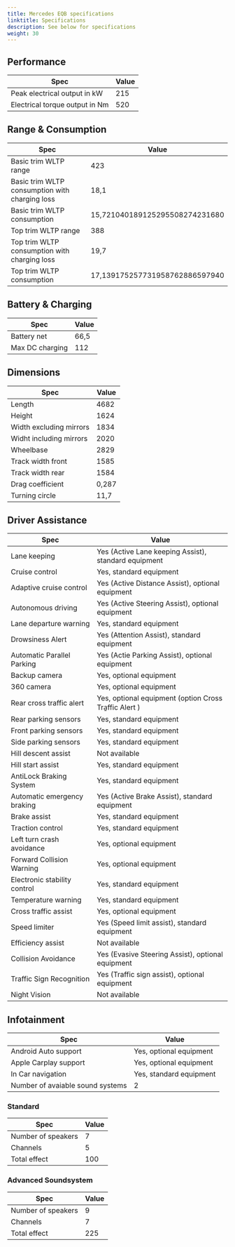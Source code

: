 ```yaml
---
title: Mercedes EQB specifications
linktitle: Specifications
description: See below for specifications
weight: 30
---
```


## Performance
|Spec|Value|
|----|-----|
|Peak electrical output in kW|215|
|Electrical torque output in Nm|520|

## Range & Consumption
|Spec|Value|
|----|-----|
|Basic trim WLTP range|423|
|Basic trim WLTP consumption with charging loss|18,1|
|Basic trim WLTP consumption|15,721040189125295508274231680|
|Top trim WLTP range|388|
|Top trim WLTP consumption with charging loss|19,7|
|Top trim WLTP consumption|17,139175257731958762886597940|

## Battery & Charging
|Spec|Value|
|----|-----|
|Battery net|66,5|
|Max DC charging|112|

## Dimensions
|Spec|Value|
|----|-----|
|Length|4682|
|Height|1624|
|Width excluding mirrors|1834|
|Widht including mirrors|2020|
|Wheelbase|2829|
|Track width front|1585|
|Track width rear|1584|
|Drag coefficient|0,287|
|Turning circle|11,7|

## Driver Assistance
|Spec|Value|
|----|-----|
|Lane keeping|Yes (Active Lane keeping Assist), standard equipment|
|Cruise control|Yes, standard equipment|
|Adaptive cruise control|Yes (Active Distance Assist), optional equipment|
|Autonomous driving|Yes (Active Steering Assist), optional equipment|
|Lane departure warning|Yes, standard equipment|
|Drowsiness Alert|Yes (Attention Assist), standard equipment|
|Automatic Parallel Parking|Yes (Actie Parking Assist), optional equipment|
|Backup camera|Yes, optional equipment|
|360 camera|Yes, optional equipment|
|Rear cross traffic alert|Yes, optional equipment (option Cross Tra̱ffic Alert )|
|Rear parking sensors|Yes, standard equipment|
|Front parking sensors|Yes, standard equipment|
|Side parking sensors|Yes, standard equipment|
|Hill descent assist|Not available|
|Hill start assist|Yes, standard equipment|
|AntiLock Braking System|Yes, standard equipment|
|Automatic emergency braking|Yes (Active Brake Assist), standard equipment|
|Brake assist|Yes, standard equipment|
|Traction control|Yes, standard equipment|
|Left turn crash avoidance|Yes, optional equipment|
|Forward Collision Warning|Yes, optional equipment|
|Electronic stability control|Yes, standard equipment|
|Temperature warning|Yes, standard equipment|
|Cross traffic assist|Yes, optional equipment|
|Speed limiter|Yes (Speed limit assist), standard equipment|
|Efficiency assist|Not available|
|Collision Avoidance|Yes (Evasive Steering Assist), optional equipment|
|Traffic Sign Recognition|Yes (Traffic sign assist), optional equipment|
|Night Vision|Not available|

## Infotainment
|Spec|Value|
|----|-----|
|Android Auto support|Yes, optional equipment|
|Apple Carplay support|Yes, optional equipment|
|In Car navigation|Yes, standard equipment|
|Number of avaiable sound systems|2|

### Standard
|Spec|Value|
|----|-----|
|Number of speakers|7|
|Channels|5|
|Total effect|100|

### Advanced Soundsystem
|Spec|Value|
|----|-----|
|Number of speakers|9|
|Channels|7|
|Total effect|225|
